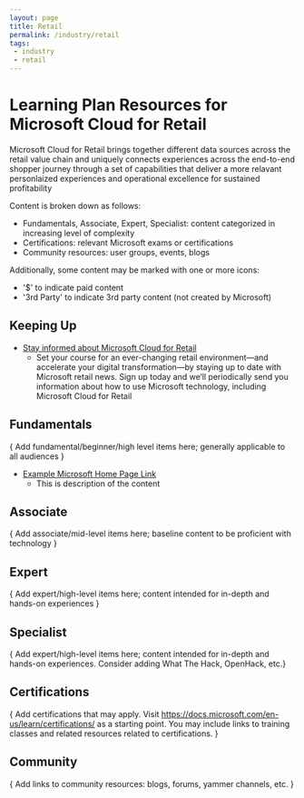 ```yaml
---
layout: page
title: Retail
permalink: /industry/retail
tags:
 - industry
 - retail
---
```


# Learning Plan Resources for Microsoft Cloud for Retail

Microsoft Cloud for Retail brings together different data sources across the retail value chain and uniquely connects experiences across the end-to-end shopper journey through a set of capabilities that deliver a more relavant personlaized experiences and operational excellence for sustained profitability

Content is broken down as follows:
* Fundamentals, Associate, Expert, Specialist: content categorized in increasing level of complexity
* Certifications: relevant Microsoft exams or certifications
* Community resources: user groups, events, blogs

Additionally, some content may be marked with one or more icons:
* '$' to indicate paid content
* '3rd Party' to indicate 3rd party content (not created by Microsoft)

## Keeping Up

* [Stay informed about Microsoft Cloud for Retail](https://info.microsoft.com/ww-landing-Retail-Stay-Updated.html)
    * Set your course for an ever-changing retail environment—and accelerate your digital transformation—by staying up to date with Microsoft retail news. Sign up today and we’ll periodically send you information about how to use Microsoft technology, including Microsoft Cloud for Retail

## Fundamentals

{ Add fundamental/beginner/high level items here; generally applicable to all audiences }

* [Example Microsoft Home Page Link](https://www.microsoft.com)
    * This is description of the content

## Associate

{ Add associate/mid-level items here; baseline content to be proficient with technology }


## Expert

{ Add expert/high-level items here; content intended for in-depth and hands-on experiences }


## Specialist

{ Add expert/high-level items here; content intended for in-depth and hands-on experiences.  Consider adding What The Hack, OpenHack, etc.}


## Certifications

{ Add certifications that may apply. Visit https://docs.microsoft.com/en-us/learn/certifications/ as a starting point.  You may include links to training classes and related resources related to certifications.  }


## Community

{ Add links to community resources: blogs, forums, yammer channels, etc. }
